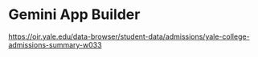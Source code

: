 # Gemini App Builder

https://oir.yale.edu/data-browser/student-data/admissions/yale-college-admissions-summary-w033

